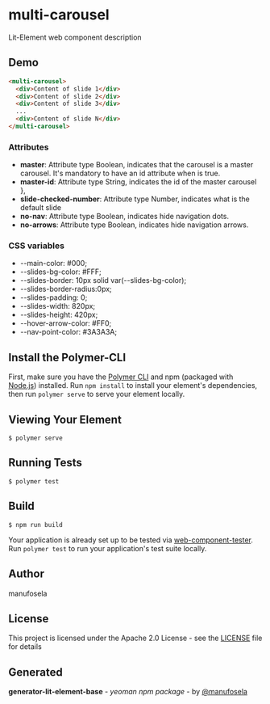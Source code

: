 # multi-carousel

Lit-Element web component description

## Demo

```html
<multi-carousel>
  <div>Content of slide 1</div>
  <div>Content of slide 2</div>
  <div>Content of slide 3</div>
  ...
  <div>Content of slide N</div>
</multi-carousel>
```

### Attributes

* **master**: Attribute type Boolean, indicates that the carousel is a master carousel. It's mandatory to have an id attribute when is true.
* **master-id**: Attribute type String, indicates the id of the master carousel },
* **slide-checked-number**: Attribute type Number, indicates what is the default slide
* **no-nav**: Attribute type Boolean, indicates hide navigation dots.
* **no-arrows**: Attribute type Boolean, indicates hide navigation arrows.

### CSS variables
  * --main-color: #000;
  * --slides-bg-color: #FFF;
  * --slides-border: 10px solid var(--slides-bg-color);
  * --slides-border-radius:0px;
  * --slides-padding: 0;
  * --slides-width: 820px;
  * --slides-height: 420px;
  * --hover-arrow-color: #FF0;
  * --nav-point-color: #3A3A3A;

## Install the Polymer-CLI

First, make sure you have the [Polymer CLI](https://www.npmjs.com/package/polymer-cli) and npm (packaged with [Node.js](https://nodejs.org)) installed. Run `npm install` to install your element's dependencies, then run `polymer serve` to serve your element locally.

## Viewing Your Element

```
$ polymer serve
```

## Running Tests

```
$ polymer test
```

## Build
```
$ npm run build
```

Your application is already set up to be tested via [web-component-tester](https://github.com/Polymer/web-component-tester). Run `polymer test` to run your application's test suite locally.

## Author
manufosela

## License

This project is licensed under the Apache 2.0 License - see the [LICENSE](LICENSE) file for details

## Generated

**generator-lit-element-base** - *yeoman npm package* - by [@manufosela](https://github.com/manufosela/generator-litelement-webcomponent)
